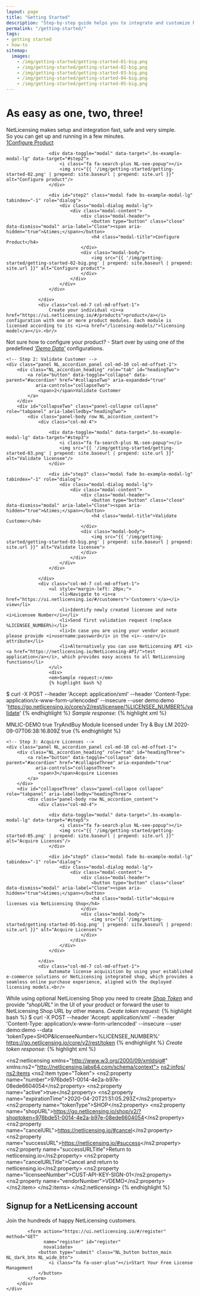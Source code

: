 ```yaml
---
layout: page
title: "Getting Started"
description: "Step-by-step guide helps you to integrate and customize NetLicensing to your needs"
permalink: "/getting-started/"
tags:
- getting started
- how-to
sitemap:
  images:
    - /img/getting-started/getting-started-01-big.png
    - /img/getting-started/getting-started-02-big.png
    - /img/getting-started/getting-started-03-big.png
    - /img/getting-started/getting-started-04-big.png
    - /img/getting-started/getting-started-05-big.png
---
```

<div class="row NL_banner">
    <div class="col-md-6 col-md-offset-3 NL_about_page">
        <h1>As easy as one, two, three!</h1>
        <span>NetLicensing makes setup and integration fast, safe and very simple.<br/>So you can get up and running in a few minutes.</span>
    </div>
</div>

<div class="row panel-group NL_accordion" id="accordion" role="tablist" aria-multiselectable="true">
    <!-- Step 1: Configure Product -->
    <div class="panel NL_accordion_panel col-md-10 col-md-offset-1">
        <div class="NL_accordion_heading" role="tab" id="headingOne">
            <a role="button" data-toggle="collapse" data-parent="#accordion" href="#collapseOne" aria-expanded="true"
               aria-controls="collapseOne">
                <span>1</span>Configure Product
            </a>
        </div>
        <div id="collapseOne" class="panel-collapse collapse in" role="tabpanel" aria-labelledby="headingOne">
            <div class="panel-body row NL_accordion_content">
                <div class="col-md-4">

                    <div data-toggle="modal" data-target=".bs-example-modal-lg" data-target="#step2">
                        <i class="fa fa-search-plus NL-see-popup"></i>
                        <img src="{{ '/img/getting-started/getting-started-02.png' | prepend: site.baseurl | prepend: site.url }}" alt="Configure product"/>
                    </div>

                    <div id="step2" class="modal fade bs-example-modal-lg" tabindex="-1" role="dialog">
                        <div class="modal-dialog modal-lg">
                            <div class="modal-content">
                                <div class="modal-header">
                                    <button type="button" class="close" data-dismiss="modal" aria-label="Close"><span aria-hidden="true">&times;</span></button>
                                    <h4 class="modal-title">Configure Product</h4>
                                </div>
                                <div class="modal-body">
                                    <img src="{{ '/img/getting-started/getting-started-02-big.png' | prepend: site.baseurl | prepend: site.url }}" alt="Configure product">
                                </div>
                            </div>
                        </div>
                    </div>

                </div>
                <div class="col-md-7 col-md-offset-1">
                    Create your individual <i><a href="https://ui.netlicensing.io/#/products">product</a></i> configuration with one or more product modules. Each module is licensed according to its <i><a href="/licensing-models/">licensing model</a></i>.<br/>
Not sure how to configure your product? - Start over by using one of the predefined <i><a href="https://ui.netlicensing.io/#/demo-data">'Demo Data'</a></i> configurations.
                </div>
            </div>
        </div>
    </div>

    <!-- Step 2: Validate Customer -->
    <div class="panel NL_accordion_panel col-md-10 col-md-offset-1">
        <div class="NL_accordion_heading" role="tab" id="headingTwo">
            <a role="button" data-toggle="collapse" data-parent="#accordion" href="#collapseTwo" aria-expanded="true"
               aria-controls="collapseTwo">
                <span>2</span>Validate Customer
            </a>
        </div>
        <div id="collapseTwo" class="panel-collapse collapse" role="tabpanel" aria-labelledby="headingTwo">
            <div class="panel-body row NL_accordion_content">
                <div class="col-md-4">

                    <div data-toggle="modal" data-target=".bs-example-modal-lg" data-target="#step3">
                        <i class="fa fa-search-plus NL-see-popup"></i>
                        <img src="{{ '/img/getting-started/getting-started-03.png' | prepend: site.baseurl | prepend: site.url }}" alt="Validate licensee"/>
                    </div>

                    <div id="step3" class="modal fade bs-example-modal-lg" tabindex="-1" role="dialog">
                        <div class="modal-dialog modal-lg">
                            <div class="modal-content">
                                <div class="modal-header">
                                    <button type="button" class="close" data-dismiss="modal" aria-label="Close"><span aria-hidden="true">&times;</span></button>
                                    <h4 class="modal-title">Validate Customer</h4>
                                </div>
                                <div class="modal-body">
                                    <img src="{{ '/img/getting-started/getting-started-03-big.png' | prepend: site.baseurl | prepend: site.url }}" alt="Validate licensee">
                                </div>
                            </div>
                        </div>
                    </div>

                </div>
                <div class="col-md-7 col-md-offset-1">
                    <ul style="margin-left: 20px;">
                        <li>Navigate to <i><a href="https://ui.netlicensing.io/#/customers">'Customers'</a></i> view</li>
                        <li>Identify newly created licensee and note <i>Licensee Number</i></li>
                        <li>Send first validation request (replace %LICENSEE_NUMBER%)</li>
                        <li>In case you are using your vendor account please provide <i>username:password</i> in the <i>--user</i> attribute</li>
                        <li>Alternatively you can use NetLicensing API <i><a href="https://netlicensing.io/NetLicensing-API/">test application</a></i>, which provides easy access to all NetLicensing functions</li>
                    </ul>
                    <div>
                    <em>Sample request:</em>
                    {% highlight bash %}
$ curl -X POST --header 'Accept: application/xml' --header 'Content-Type: application/x-www-form-urlencoded' --insecure --user demo:demo 'https://go.netlicensing.io/core/v2/rest/licensee/%LICENSEE_NUMBER%/validate'
                    {% endhighlight %}
                    <em>Sample response:</em>
                    {% highlight xml %}
<?xml version="1.0" encoding="UTF-8" standalone="yes"?>
<netlicensing xmlns:ds="http://www.w3.org/2000/09/xmldsig#" xmlns="http://netlicensing.labs64.com/schema/context" ttl="2020-08-09T06:41:15.854Z">
    <infos/>
    <items>
        <item type="ProductModuleValidation">
            <property name="productModuleNumber">MNLIC-DEMO</property>
            <property name="valid">true</property>
            <property name="licensingModel">TryAndBuy</property>
            <property name="productModuleName">Module licensed under Try &amp; Buy LM</property>
            <property name="evaluationExpires">2020-09-07T06:38:16.809Z</property>
            <property name="evaluation">true</property>
        </item>
    </items>
</netlicensing>
                    {% endhighlight %}
                    </div>
                </div>
            </div>
        </div>
    </div>

    <!-- Step 3: Acquire Licenses -->
    <div class="panel NL_accordion_panel col-md-10 col-md-offset-1">
        <div class="NL_accordion_heading" role="tab" id="headingThree">
            <a role="button" data-toggle="collapse" data-parent="#accordion" href="#collapseThree" aria-expanded="true"
               aria-controls="collapseThree">
                <span>3</span>Acquire Licenses
            </a>
        </div>
        <div id="collapseThree" class="panel-collapse collapse" role="tabpanel" aria-labelledby="headingThree">
            <div class="panel-body row NL_accordion_content">
                <div class="col-md-4">

                    <div data-toggle="modal" data-target=".bs-example-modal-lg" data-target="#step5">
                        <i class="fa fa-search-plus NL-see-popup"></i>
                        <img src="{{ '/img/getting-started/getting-started-05.png' | prepend: site.baseurl | prepend: site.url }}" alt="Acquire Licenses"/>
                    </div>

                    <div id="step5" class="modal fade bs-example-modal-lg" tabindex="-1" role="dialog">
                        <div class="modal-dialog modal-lg">
                            <div class="modal-content">
                                <div class="modal-header">
                                    <button type="button" class="close" data-dismiss="modal" aria-label="Close"><span aria-hidden="true">&times;</span></button>
                                    <h4 class="modal-title">Acquire licenses via NetLicensing Shop</h4>
                                </div>
                                <div class="modal-body">
                                    <img src="{{ '/img/getting-started/getting-started-05-big.png' | prepend: site.baseurl | prepend: site.url }}" alt="Acquire Licenses">
                                </div>
                            </div>
                        </div>
                    </div>

                </div>
                <div class="col-md-7 col-md-offset-1">
                    Automate license acquisition by using your established e-commerce solutions or NetLicensing integrated shop, which provides a seamless online purchase experience, aligned with the deployed licensing models.<br/>
While using optional NetLicensing Shop you need to create <i><a href="https://netlicensing.io/wiki/token-services">Shop Token</a></i> and provide <i>"shopURL"</i> in the UI of your product or forward the user to NetLicensing Shop URL by other means.
                        <em>Create token request:</em>
                        {% highlight bash %}
$ curl -X POST --header 'Accept: application/xml' --header 'Content-Type: application/x-www-form-urlencoded' --insecure --user demo:demo --data 'tokenType=SHOP&licenseeNumber=%LICENSEE_NUMBER%' https://go.netlicensing.io/core/v2/rest/token
                        {% endhighlight %}
                        <em>Create token response:</em>
                        {% highlight xml %}
<?xml version="1.0" encoding="UTF-8" standalone="yes"?>
<ns2:netlicensing xmlns="http://www.w3.org/2000/09/xmldsig#" xmlns:ns2="http://netlicensing.labs64.com/schema/context">
    <ns2:infos/>
    <ns2:items>
        <ns2:item type="Token">
            <ns2:property name="number">976bde51-0014-4e2a-b97e-08ede6604054</ns2:property>
            <ns2:property name="active">true</ns2:property>
            <ns2:property name="expirationTime">2020-04-20T21:51:05.293Z</ns2:property>
            <ns2:property name="tokenType">SHOP</ns2:property>
            <ns2:property name="shopURL">https://go.netlicensing.io/shop/v2/?shoptoken=976bde51-0014-4e2a-b97e-08ede6604054</ns2:property>
            <ns2:property name="cancelURL">https://netlicensing.io/#cancel</ns2:property>
            <ns2:property name="successURL">https://netlicensing.io/#success</ns2:property>
            <ns2:property name="successURLTitle">Return to netlicensing.io</ns2:property>
            <ns2:property name="cancelURLTitle">Cancel and return to netlicensing.io</ns2:property>
            <ns2:property name="licenseeNumber">CUST-API-KEY-SIGN-01</ns2:property>
            <ns2:property name="vendorNumber">VDEMO</ns2:property>
        </ns2:item>
    </ns2:items>
</ns2:netlicensing>
                        {% endhighlight %}
                </div>
            </div>
        </div>
    </div>
</div>

<div class="row">
    <div class="col-md-12 NL_container">
        <div class="col-md-6 col-md-offset-3 NL_container_text">
            <h2>Signup for a NetLicensing account</h2>
            <span>Join the hundreds of happy NetLicensing customers.</span>

            <form action="https://ui.netlicensing.io/#/register" method="GET"
                  name="register" id="register"
                  novalidate>
                <button type="submit" class="NL_button button_main NL_dark_btn NL_wide_btn">
                    <i class="fa fa-user-plus"></i>Start Your Free License Management
                </button>
            </form>
        </div>
    </div>
</div>
